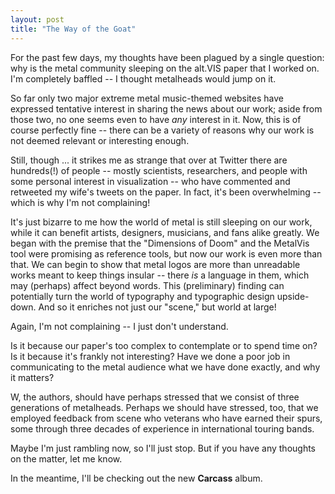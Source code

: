 ```yaml
---
layout: post
title: "The Way of the Goat"
---
```


For the past few days, my thoughts have been plagued by a single question: why is the metal community sleeping on the alt.VIS paper that I worked on. I'm completely baffled -- I thought metalheads would jump on it. 

So far only two major extreme metal music-themed websites have expressed tentative interest in sharing the news about our work; aside from those two, no one seems even to have *any* interest in it. Now, this is of course perfectly fine -- there can be a variety of reasons why our work is not deemed relevant or interesting enough. 

Still, though ... it strikes me as strange that over at Twitter there are hundreds(!) of people -- mostly scientists, researchers, and people with some personal interest in visualization -- who have commented and retweeted my wife's tweets on the paper. In fact, it's been overwhelming -- which is why I'm not complaining!

It's just bizarre to me how the world of metal is still sleeping on our work, while it can benefit artists, designers, musicians, and fans alike greatly. We began with the premise that the "Dimensions of Doom" and the MetalVis tool were promising as reference tools, but now our work is even more than that. We can begin to show that metal logos are more than unreadable works meant to keep things insular -- there *is* a language in them, which may (perhaps) affect beyond words. This (preliminary) finding can potentially turn the world of typography and typographic design upside-down. And so it enriches not just our "scene," but world at large!  

Again, I'm not complaining -- I just don't understand. 

Is it because our paper's too complex to contemplate or to spend time on? Is it because it's frankly not interesting? Have we done a poor job in communicating to the metal audience what we have done exactly, and why it matters? 

W, the authors, should have perhaps stressed that we consist of three generations of metalheads. Perhaps we should have stressed, too, that we employed feedback from scene who veterans who have earned their spurs, some through three decades of experience in international touring bands. 

Maybe I'm just rambling now, so I'll just stop. But if you have any thoughts on the matter, let me know. 

In the meantime, I'll be checking out the new **Carcass** album.
